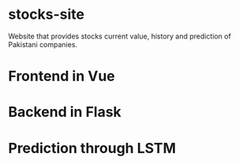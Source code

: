 # stocks-site
Website that provides stocks current value, history and prediction of Pakistani companies.


# Frontend in Vue
# Backend in Flask
# Prediction through LSTM
